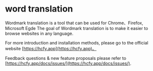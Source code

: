 # word translation

Wordmark translation is a tool that can be used for Chrome、Firefox, Microsoft Egde The goal of Wordmark translation is to make it easier to browse websites in any language.

For more introduction and installation methods, please go to the official website
[https://hcfy.app](https://hcfy.app)。

Feedback questions & new feature proposals please refer to
[https://hcfy.app/docs/issues/](https://hcfy.app/docs/issues/).
